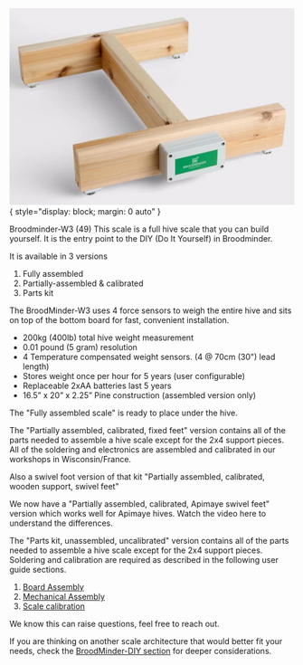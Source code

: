 
![image](../assets/30_sensors.assets/device_w3.jpg){ style="display: block; margin: 0 auto" }


Broodminder-W3 (49)
This scale is a full hive scale that you can build yourself. It is the entry point to the DIY (Do It Yourself) in Broodminder. 

It is available in 3 versions

1. Fully assembled
2. Partially-assembled & calibrated
3. Parts kit


The BroodMinder-W3 uses 4 force sensors to weigh the entire hive and sits on top of the bottom board for fast, convenient installation.

- 200kg (400lb) total hive weight measurement
- 0.01 pound (5 gram) resolution
- 4 Temperature compensated weight sensors. (4 @ 70cm (30") lead length)
- Stores weight once per hour for 5 years (user configurable)
- Replaceable 2xAA batteries last 5 years
- 16.5” x 20” x 2.25” Pine construction (assembled version only)


The "Fully assembled scale" is ready to place under the hive.

The "Partially assembled, calibrated, fixed feet" version contains all of the parts needed to assemble a hive scale except for the 2x4 support pieces. All of the soldering and electronics are assembled and calibrated in our workshops in Wisconsin/France.

Also a swivel foot version of that kit "Partially assembled, calibrated, wooden support, swivel feet" 

We now have a "Partially assembled, calibrated, Apimaye swivel feet" version which works well for Apimaye hives. Watch the video here to understand the differences.

The "Parts kit, unassembled, uncalibrated" version contains all of the parts needed to assemble a hive scale except for the 2x4 support pieces. Soldering and calibration are required as described in the following user guide sections. 

1. [Board Assembly](./33a_sensors_W3_boardAssembly.md)
2. [Mechanical Assembly](./33b_sensors_W3_assembly.md)
3. [Scale calibration](./33c_sensors_W3_calibration.md)

We know this can raise questions, feel free to reach out.


If you are thinking on another scale architecture that would better fit your needs, check the [BroodMinder-DIY section](./36_sensors_DIY_intro.md) for deeper considerations. 
